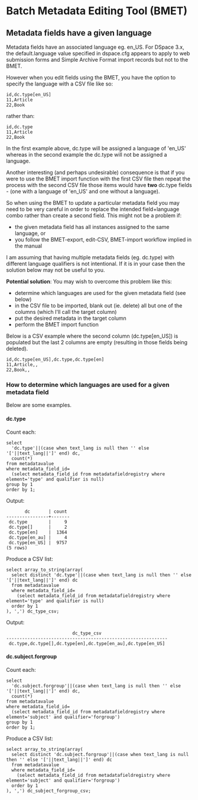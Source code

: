 Batch Metadata Editing Tool (BMET)
==================================

## Metadata fields have a given language

Metadata fields have an associated language eg. en_US.
For DSpace 3.x, the default.language value specified in dspace.cfg
appears to apply to web submission forms and Simple Archive Format
import records but not to the BMET.

However when you edit fields using the BMET, you have the option to specify
the language with a CSV file like so:
```
id,dc.type[en_US]
11,Article
22,Book
```

rather than:
```
id,dc.type
11,Article
22,Book
```

In the first example above, dc.type will be assigned a language of 'en_US'
whereas in the second example the dc.type will not be assigned a language.

Another interesting (and perhaps undesirable) consequence is that if you
were to use the BMET import function with the first CSV file then repeat
the process with the second CSV file those items would have __two__ dc.type
fields - (one with a language of 'en_US' and one without a language).

So when using the BMET to update a particular metadata field you may need to
be very careful in order to replace the intended field+language combo rather
than create a second field. This might not be a problem if:
- the given metadata field has all instances assigned to the same language, or
- you follow the BMET-export, edit-CSV, BMET-import workflow implied in the
  manual

I am assuming that having multiple metadata fields (eg. dc.type) with
different language qualifiers is not intentional. If it is in your case
then the solution below may not be useful to you.

__Potential solution__: You may wish to overcome this problem like this:
- determine which languages are used for the given metadata field (see below)
- in the CSV file to be imported, blank out (ie. delete) all but one of
  the columns (which I'll call the target column)
- put the desired metadata in the target column
- perform the BMET import function

Below is a CSV example where the second column (dc.type[en_US]) is populated
but the last 2 columns are empty (resulting in those fields being deleted).
```
id,dc.type[en_US],dc.type,dc.type[en]
11,Article,,
22,Book,,
```

### How to determine which languages are used for a given metadata field

Below are some examples.

#### dc.type
Count each:
```
select
  'dc.type'||(case when text_lang is null then '' else '['||text_lang||']' end) dc,
  count(*)
from metadatavalue
where metadata_field_id=
  (select metadata_field_id from metadatafieldregistry where element='type' and qualifier is null)
group by 1
order by 1;
```

Output:
```
       dc       | count
----------------+-------
 dc.type        |     9
 dc.type[]      |     2
 dc.type[en]    |  1364
 dc.type[en_au] |     4
 dc.type[en_US] |  9757
(5 rows)
```

Produce a CSV list:
```
select array_to_string(array(
  select distinct 'dc.type'||(case when text_lang is null then '' else '['||text_lang||']' end) dc
  from metadatavalue
  where metadata_field_id=
    (select metadata_field_id from metadatafieldregistry where element='type' and qualifier is null)
  order by 1
), ',') dc_type_csv;
```

Output:
```
                         dc_type_csv
-------------------------------------------------------------
 dc.type,dc.type[],dc.type[en],dc.type[en_au],dc.type[en_US]
```

#### dc.subject.forgroup
Count each:
```
select
  'dc.subject.forgroup'||(case when text_lang is null then '' else '['||text_lang||']' end) dc,
  count(*)
from metadatavalue
where metadata_field_id=
  (select metadata_field_id from metadatafieldregistry where element='subject' and qualifier='forgroup')
group by 1
order by 1;
```

Produce a CSV list:
```
select array_to_string(array(
  select distinct 'dc.subject.forgroup'||(case when text_lang is null then '' else '['||text_lang||']' end) dc
  from metadatavalue
  where metadata_field_id=
    (select metadata_field_id from metadatafieldregistry where element='subject' and qualifier='forgroup')
  order by 1
), ',') dc_subject_forgroup_csv;
```

